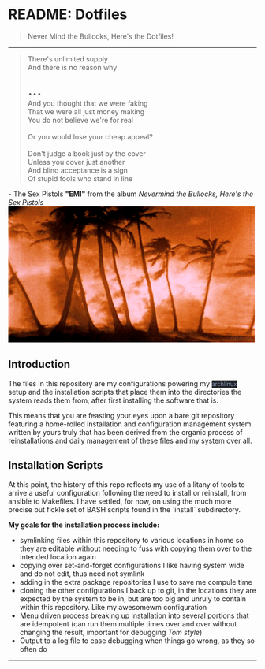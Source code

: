 # README: Dotfiles

<blockquote> Never Mind the Bullocks, Here's the Dotfiles!</blockquote> 
<hr/>
<blockquote>
There's unlimited supply <br/>
And there is no reason why <br/>
<br/>
<span style="font-size:2rem">...</span>
<br/> 
And you thought that we were faking <br/>
That we were all just money making <br/>
You do not believe we're for real <br/>
<br/>
Or you would lose your cheap appeal? <br/>
<br/>
Don't judge a book just by the cover <br/>
Unless you cover just another <br/>
And blind acceptance is a sign <br/>
Of stupid fools who stand in line <br />
</blockquote>
<figcaption> - The Sex Pistols <b>"EMI"</b> from the album <cite>Nevermind the Bullocks, Here's the Sex Pistols</cite></figcaption>

<img src=".github/assets/dreams.gif" alt="pictoral representation of the state of the repository at any given moment depicting palm trees engulfed in flames due to nearby nuclear testing" />

<h2>Introduction</h2>

<p>The files in this repository are my configurations powering my <span style="background-color:#1d1e22; color: #8b9cbe; font-size:85%;">archlinux</span> setup and the installation scripts that place them into the directories the system reads them from, after first installing the software that is.</p>

<p>This means that you are feasting your eyes upon a bare git repository featuring a home-rolled installation and configuration management system written by yours truly that has been derived from the organic process of reinstallations and daily management of these files and my system over all. </p>

<h2> Installation Scripts </h2>
<p>At this point, the history of this repo reflects my use of a litany of tools to arrive a useful configuration following the need to install or reinstall, from ansible to Makefiles. I have settled, for now, on using the much more precise but fickle set of BASH scripts found in the `install` subdirectory.</p>

<b>My goals for the installation process include:</b>

<ul>
<li>symlinking files within this repository to various locations in home so they are editable without needing to fuss with copying them over to the intended location again</li>
<li>copying over set-and-forget configurations I like having system wide and do not edit, thus need not symlink</li>
<li>adding in the extra package repositories I use to save me compule time</li>
<li>cloning the other configurations I back up to git, in the locations they are expected by the system to be in, but are too big and unruly to contain within this repository. Like my awesomewm configuration </li>
<li>Menu driven process breaking up installation into several portions that are idempotent (can run them multiple times over and over without changing the result, important for debugging <i>Tom style</i>)</li>
<li>Output to a log file to ease debugging when things go wrong, as they so often do </li>
</ul>

<hr/>

<h2></h2>
